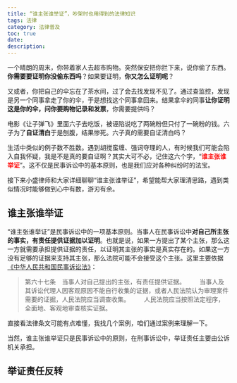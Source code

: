 ```yaml
---
title: “谁主张谁举证”，吵架时也用得到的法律知识
tags: 法律
category: 法律普及
toc: true
date: 
description: 
---
```


一个晴朗的周末，你带着家人去超市购物。突然保安把你拦下来，说你偷了东西。**你需要要证明你没偷东西吗**？如果要证明，**你又怎么证明呢**？

又或者，你把自己的伞忘在了茶水间，过了会去找发现不见了。通过查监控，发现是另一个同事拿走了你的伞，于是想找这个同事拿回来。结果拿伞的同事**让你证明这是你的伞，问你要购物记录和发票**，你需要提供吗？

电影《让子弹飞》里面六子去吃饭，被诬陷说吃了两碗粉但只付了一碗粉的钱。六子为了**自证清白**于是刨腹，结果惨死。六子真的需要自证清白吗？

生活中类似的例子数不胜数。遇到胡搅蛮缠、强词夺理的人，有时候我们可能会陷入自我怀疑，我是不是真的要自证啊？其实大可不必，记住这六个字，“<span style='color: red'>**谁主张谁举证**</span>”。这不仅是民事诉讼中的基本原则，也是我们应对各种纠纷时的法宝。

<!-- more -->

接下来小盛律师和大家详细聊聊“谁主张谁举证”，希望能帮大家理清思路，遇到类似情况时能够做到心中有数，游刃有余。

## 谁主张谁举证

“谁主张谁举证”是民事诉讼中的一项基本原则。当事人在民事诉讼中**对自己所主张的事实，有责任提供证据加以证明**。也就是说，如果一方提出了某个主张，那么这一方就需要承担提供证据的责任，以证明其主张的事实是真实存在的。如果这一方没有足够的证据来支持其主张，那么法院可能不会接受这个主张。这里主要依据[《中华人民共和国民事诉讼法》](https://www.faxin.cn/lib/zyfl/zyflcontent.aspx?gid=A310972&nid=45205)：

> 第六十七条　当事人对自己提出的主张，有责任提供证据。
>　　当事人及其诉讼代理人因客观原因不能自行收集的证据，或者人民法院认为审理案件需要的证据，人民法院应当调查收集。
>　　人民法院应当按照法定程序，全面地、客观地审查核实证据。

直接看法律条文可能有点难懂，我找几个案例，咱们通过案例来理解一下。

当然，谁主张谁举证只是民事诉讼中的原则，在刑事诉讼中，举证责任主要由公诉机关承担。

## 举证责任反转

